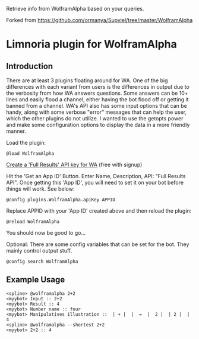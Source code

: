 Retrieve info from WolframAlpha based on your queries.

Forked from https://github.com/ormanya/Supyiel/tree/master/WolframAlpha

# Limnoria plugin for WolframAlpha

## Introduction

There are at least 3 plugins floating around for WA. One of the big differences with each variant from users
is the differences in output due to the verbosity from how WA answers questions. Some answers can be
10+ lines and easily flood a channel, either having the bot flood off or getting it banned from a channel.
WA's API also has some input options that can be handy, along with some verbose "error" messages that can help
the user, which the other plugins do not utilize. I wanted to use the getopts power and make some configuration
options to display the data in a more friendly manner.

Load the plugin:

```
@load WolframAlpha
```

[Create a 'Full Results' API key for WA](https://developer.wolframalpha.com/access) (free with signup)

Hit the 'Get an App ID' Button. Enter Name, Description, API: "Full Results API". Once getting this 'App ID', you will need to set it on your bot before things will work. See below:


```
@config plugins.WolframAlpha.apiKey APPID
```

Replace APPID with your 'App ID' created above and then reload the plugin:

```
@reload WolframAlpha
```

You should now be good to go...

Optional: There are some config variables that can be set for the bot. They mainly control output stuff.

```
@config search WolframAlpha
```

## Example Usage

```
<spline> @wolframalpha 2+2
<myybot> Input :: 2+2
<myybot> Result :: 4
<myybot> Number name :: four
<myybot> Manipulatives illustration ::  | + |  |  =  |  2 |  | 2 |  | 4
<spline> @wolframalpha --shortest 2+2
<myybot> 2+2 :: 4
```
